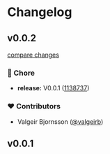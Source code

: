 # Changelog


## v0.0.2

[compare changes](https://github.com/valgeirb/nuxt-fathom/compare/v0.0.1...v0.0.2)

### 🏡 Chore

- **release:** V0.0.1 ([1138737](https://github.com/valgeirb/nuxt-fathom/commit/1138737))

### ❤️ Contributors

- Valgeir Bjornsson ([@valgeirb](http://github.com/valgeirb))

## v0.0.1

